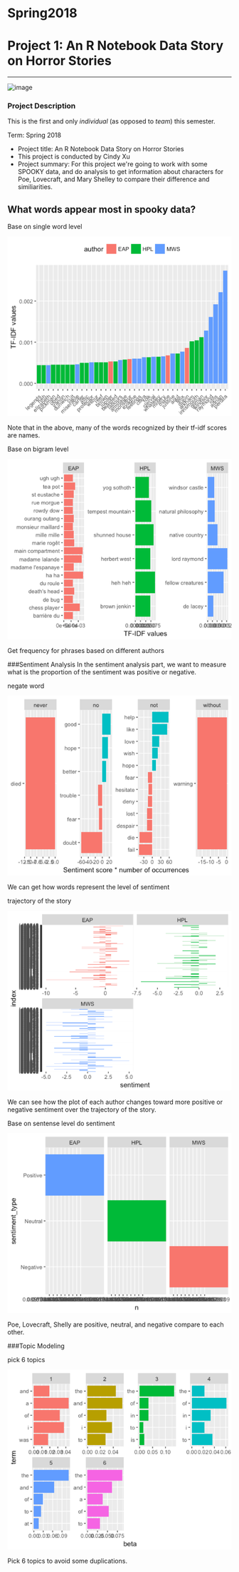 # Spring2018
# Project 1: An R Notebook Data Story on Horror Stories
----
![image](figs/raven.jpeg)

### Project Description
This is the first and only *individual* (as opposed to *team*) this semester. 

Term: Spring 2018

+ Project title: An R Notebook Data Story on Horror Stories
+ This project is conducted by Cindy Xu
+ Project summary: For this project we're going to work with some SPOOKY data, and do analysis  to get information about characters for Poe, Lovecraft, and Mary Shelley to compare their difference and similiarities.

## What words appear most in spooky data?

Base on single word level

![image](figs/tfidf.png)

Note that in the above, many of the words recognized by their tf-idf scores are names. 

Base on bigram level

![image](figs/bigramfordifferentauthor.png)

Get frequency for phrases based on different authors

###Sentiment Analysis
In the sentiment analysis part, we want to measure what is the proportion of the sentiment was positive or negative.

negate word

![image](figs/negateword.png)

We can get how words represent the level of sentiment

trajectory of the story

![image](figs/sentiment.png)

We can see how the plot of each author changes toward more positive or negative sentiment over the trajectory of the story.

Base on sentense level do sentiment

![image](figs/sent.png)

Poe, Lovecraft, Shelly are positive, neutral, and negative compare to each other.

###Topic Modeling

pick 6 topics

![image](figs/6topics.png)

Pick 6 topics to avoid some duplications.














